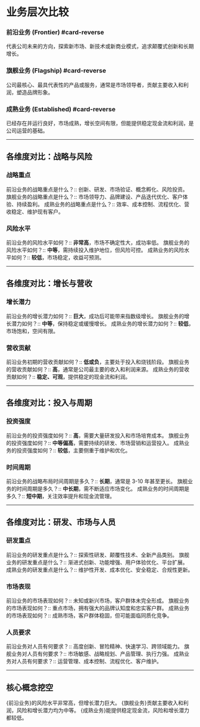 
# 业务层次比较


### 前沿业务 (Frontier) #card-reverse
代表公司未来的方向，探索新市场、新技术或新商业模式，追求颠覆式创新和长期增长。

### 旗舰业务 (Flagship) #card-reverse
公司最核心、最具代表性的产品或服务，通常是市场领导者，贡献主要收入和利润，塑造品牌形象。

### 成熟业务 (Established) #card-reverse
已经存在并运行良好，市场成熟，增长空间有限，但能提供稳定现金流和利润，是公司运营的基础。

---

## 各维度对比：战略与风险

### 战略重点
前沿业务的战略重点是什么？:: 创新、研发、市场验证、概念孵化、风险投资。
旗舰业务的战略重点是什么？:: 市场领导力、品牌建设、产品迭代优化、客户体验、持续盈利。
成熟业务的战略重点是什么？:: 效率、成本控制、流程优化、营收稳定、维护现有客户。

### 风险水平
前沿业务的风险水平如何？:: **非常高**，市场不确定性大，成功率低。
旗舰业务的风险水平如何？:: **中等**，需持续投入维护地位，但风险可控。
成熟业务的风险水平如何？:: **较低**，市场稳定，收益可预测。

---

## 各维度对比：增长与营收

### 增长潜力
前沿业务的增长潜力如何？:: **巨大**，成功后可能带来指数级增长。
旗舰业务的增长潜力如何？:: **中等**，保持稳定或缓慢增长。
成熟业务的增长潜力如何？:: **较低**，市场饱和，空间有限。

### 营收贡献
前沿业务初期的营收贡献如何？:: **低或负**，主要处于投入和烧钱阶段。
旗舰业务的营收贡献如何？:: **高**，通常是公司最主要的收入和利润来源。
成熟业务的营收贡献如何？:: **稳定、可观**，提供稳定的现金流和利润。

---

## 各维度对比：投入与周期

### 投资强度
前沿业务的投资强度如何？:: **高**，需要大量研发投入和市场培育成本。
旗舰业务的投资强度如何？:: **中等偏高**，需要持续的研发、市场营销和运营投入。
成熟业务的投资强度如何？:: **较低**，主要侧重于维护和优化。

### 时间周期
前沿业务的战略布局时间周期是多久？:: **长期**，通常是 3-10 年甚至更长。
旗舰业务的时间周期是多久？:: **中长期**，需不断适应市场变化。
成熟业务的时间周期是多久？:: **短中期**，关注效率提升和现金流管理。

---

## 各维度对比：研发、市场与人员

### 研发重点
前沿业务的研发重点是什么？:: 探索性研发、颠覆性技术、全新产品类别。
旗舰业务的研发重点是什么？:: 渐进式创新、功能增强、用户体验优化、平台扩展。
成熟业务的研发重点是什么？:: 维护性开发、成本优化、安全稳定、合规性更新。

### 市场表现
前沿业务的市场表现如何？:: 未知或新兴市场，客户群体未完全形成。
旗舰业务的市场表现如何？:: 重点市场，拥有强大的品牌认知度和忠实客户群。
成熟业务的市场表现如何？:: 成熟市场，客户群体稳固，但可能面临同质化竞争。

### 人员要求
前沿业务对人员有何要求？:: 高度创新、冒险精神、快速学习、跨领域能力。
旗舰业务对人员有何要求？:: 市场敏感、战略规划、产品管理、执行力强。
成熟业务对人员有何要求？:: 运营管理、成本控制、流程优化、客户维护。

---

## 核心概念挖空


{前沿业务}的风险水平非常高，但增长潜力巨大。
{旗舰业务}贡献主要收入和利润，风险和增长潜力均为中等。
{成熟业务}能提供稳定现金流，风险和增长潜力都较低。